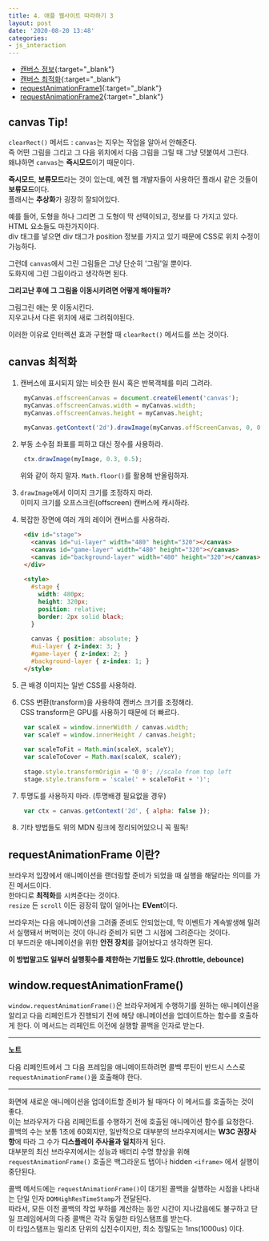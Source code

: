 ```yaml
---
title: 4. 애플 웹사이트 따라하기 3
layout: post
date: '2020-08-20 13:48'
categories:
- js_interaction
---
```


* [캔버스 정보](https://studiomeal.com/archives/1097){:target="_blank"}
* [캔버스 최적화](https://developer.mozilla.org/ko/docs/Web/HTML/Canvas/Tutorial/Optimizing_canvas){:target="_blank"}
* [requestAnimationFrame1](https://developer.mozilla.org/ko/docs/Web/API/Window/requestAnimationFrame){:target="_blank"}
* [requestAnimationFrame2](https://blog.eunsatio.io/develop/JavaScript-window.requestAnimationFrame-%ED%8A%9C%ED%86%A0%EB%A6%AC%EC%96%BC){:target="_blank"}

## canvas Tip!

`clearRect()` 메서드 : `canvas`는 지우는 작업을 알아서 안해준다.  
즉 어떤 그림을 그리고 그 다음 위치에서 다음 그림을 그릴 때 그냥 덧붙여서 그린다.  
왜냐하면 `canvas`는 **즉시모드**이기 때문이다.  

**즉시모드**, **보류모드**라는 것이 있는데, 예전 웹 개발자들이 사용하던 플래시 같은 것들이 **보류모드**이다.  
플래시는 **추상화**가 굉장히 잘되어있다.  

예를 들어, 도형을 하나 그리면 그 도형이 딱 선택이되고, 정보를 다 가지고 있다.  
HTML 요소들도 마찬가지이다.  
div 태그를 넣으면 div 태그가 position 정보를 가지고 있기 때문에 CSS로 위치 수정이 가능하다.  

그런데 `canvas`에서 그린 그림들은 그냥 단순히 '그림'일 뿐이다.  
도화지에 그린 그림이라고 생각하면 된다.  

**그리고난 후에 그 그림을 이동시키려면 어떻게 해야될까?**  

그림그린 애는 못 이동시킨다.  
지우고나서 다른 위치에 새로 그려줘야된다.  

이러한 이유로 인터렉션 효과 구현할 때 `clearRect()` 메서드를 쓰는 것이다.

## canvas 최적화

1. 캔버스에 표시되지 않는 비슷한 원시 혹은 반복객체를 미리 그려라.  
   ```javascript
    myCanvas.offscreenCanvas = document.createElement('canvas');
    myCanvas.offscreenCanvas.width = myCanvas.width;
    myCanvas.offscreenCanvas.height = myCanvas.height;
    
    myCanvas.getContext('2d').drawImage(myCanvas.offScreenCanvas, 0, 0);
   ```
   
2. 부동 소수점 좌표를 피하고 대신 정수를 사용하라.  
   ```javascript
    ctx.drawImage(myImage, 0.3, 0.5);
   ```
   위와 같이 하지 말자. `Math.floor()`를 활용해 반올림하자.
   
3. `drawImage`에서 이미지 크기를 조정하지 마라.  
   이미지 크기를 오프스크린(offscreen) 캔버스에 캐시하라.
   
4. 복잡한 장면에 여러 개의 레이어 캔버스를 사용하라.  
   ```html
    <div id="stage">
      <canvas id="ui-layer" width="480" height="320"></canvas>
      <canvas id="game-layer" width="480" height="320"></canvas>
      <canvas id="background-layer" width="480" height="320"></canvas>
    </div>
     
    <style>
      #stage {
        width: 480px;
        height: 320px;
        position: relative;
        border: 2px solid black;
      }
    
      canvas { position: absolute; }
      #ui-layer { z-index: 3; }
      #game-layer { z-index: 2; }
      #background-layer { z-index: 1; }
    </style>
   ```
   
5. 큰 배경 이미지는 일반 CSS를 사용하라.

6. CSS 변환(transform)을 사용하여 캔버스 크기를 조정해라.  
   CSS transform은 GPU를 사용하기 때문에 더 빠르다.
   ```javascript
    var scaleX = window.innerWidth / canvas.width;
    var scaleY = window.innerHeight / canvas.height;
    
    var scaleToFit = Math.min(scaleX, scaleY);
    var scaleToCover = Math.max(scaleX, scaleY);
    
    stage.style.transformOrigin = '0 0'; //scale from top left
    stage.style.transform = 'scale(' + scaleToFit + ')';
   ```
   
7. 투명도를 사용하지 마라. (투명배경 필요없을 경우)  
   ```javascript
    var ctx = canvas.getContext('2d', { alpha: false });
   ```

8. 기타 방법들도 위의 MDN 링크에 정리되어있으니 꼭 필독!

## requestAnimationFrame 이란?

브라우저 입장에서 애니메이션을 랜더링할 준비가 되었을 때 실행을 해달라는 의미를 가진 메서드이다.  
한마디로 **최적화**를 시켜준다는 것이다.  
`resize` 든 `scroll` 이든 굉장히 많이 일어나는 **EVent**이다.  

브라우저는 다음 애니메이션을 그려줄 준비도 안되었는데, 막 이벤트가 계속발생해 밀려서 실행돼서 버벅이는 것이 아니라 
준비가 되면 그 시점에 그려준다는 것이다.  
더 부드러운 애니메이션을 위한 **안전 장치**를 걸어놨다고 생각하면 된다.  

**이 방법말고도 일부러 실행횟수를 제한하는 기법들도 있다.(throttle, debounce)**  

## window.requestAnimationFrame()

`window.requestAnimationFrame()`은 브라우저에게 수행하기를 원하는 애니메이션을 알리고 다음 리페인트가 
진행되기 전에 해당 애니메이션을 업데이트하는 함수를 호출하게 한다.
이 메서드는 리페인트 이전에 실행할 콜백을 인자로 받는다.  

---

**노트**  

다음 리페인트에서 그 다음 프레임을 애니메이트하려면 콜백 루틴이 반드시 스스로 
`requestAnimationFrame()`을 호출해야 한다.

---

화면에 새로운 애니메이션을 업데이트할 준비가 될 때마다 이 메서드를 호출하는 것이 좋다.  
이는 브라우저가 다음 리페인트를 수행하기 전에 호출된 애니메이션 함수를 요청한다.  
콜백의 수는 보통 1초에 60회지만, 일반적으로 대부분의 브라우저에서는 **W3C 권장사항**에 따라 그 수가
**디스플레이 주사율과 일치**하게 된다.  
대부분의 최신 브라우저에서는 성능과 배터리 수명 향상을 위해 `requestAnimationFrame()` 호출은 
백그라운드 탭이나 hidden `<iframe>` 에서 실행이 중단된다.

콜백 메서드에는 `requestAnimationFrame()`이 대기된 콜백을 실행하는 시점을 나타내는 단일 인자 
`DOMHighResTimeStamp`가 전달된다.  
따라서, 모든 이전 콜백의 작업 부하를 계산하는 동안 시간이 지나갔음에도 불구하고 단일 프레임에서의 
다중 콜백은 각각 동일한 타임스탬프를 받는다.  
이 타임스탬프는 밀리초 단위의 십진수이지만, 최소 정밀도는 1ms(1000us) 이다.  










